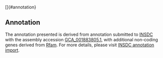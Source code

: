 []{#annotation}

Annotation
----------

The annotation presented is derived from annotation submitted to
[INSDC](http://www.insdc.org) with the assembly accession
[GCA\_001883805.1](http://www.ebi.ac.uk/ena/data/view/GCA_001883805.1),
with additional non-coding genes derived from
[Rfam](http://rfam.xfam.org/). For more details, please visit [INSDC
annotation
import](http://ensemblgenomes.org/info/data/insdc_annotation).
